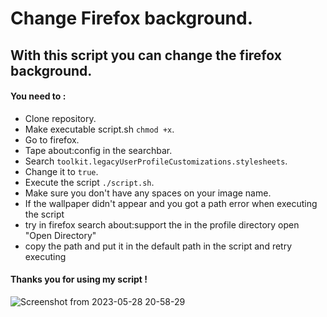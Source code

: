 # Change Firefox background.
## With this script you can change the firefox background.

#### You need to :

* Clone repository.
* Make executable script.sh `chmod +x`.
* Go to firefox.
* Tape about:config in the searchbar.
* Search `toolkit.legacyUserProfileCustomizations.stylesheets`.
* Change it to `true`.
* Execute the script `./script.sh`.
* Make sure you don't have any spaces on your image name.
* If the wallpaper didn't appear and you got a path error when executing the script
* try in firefox search about:support the in the profile directory open "Open Directory"
* copy the path and put it in the default path in the script and retry executing
#### Thanks you for using my script !
![Screenshot from 2023-05-28 20-58-29](https://github.com/AsteroidusTv/Firefox-background/assets/113026499/0cee4735-bad8-4b8e-888e-998af83814e5)
